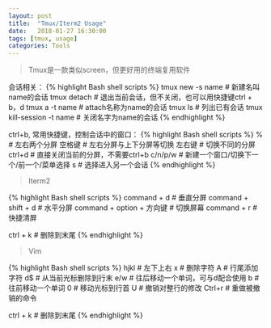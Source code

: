 ```yaml
---
layout: post
title:  "Tmux/Iterm2 Usage"
date:   2018-01-27 16:30:00
tags: [tmux, usage]
categories: Tools
---
```


> Tmux是一款类似screen，但更好用的终端复用软件

会话相关：
{% highlight Bash shell scripts %}
tmux new -s name   # 新建名叫name的会话
tmux detach        # 退出当前会话，但不关闭，也可以用快捷键ctrl + b，d
tmux a -t name     # attach名称为name的会话
tmux ls            # 列出已有会话
tmux kill-session -t name  # 关闭名字为name的会话
{% endhighlight %}

ctrl+b, 常用快捷键，控制会话中的窗口：
{% highlight Bash shell scripts %}
%        # 左右两个分屏
空格键    # 左右分屏与上下分屏等切换
左右键    # 切换不同的分屏
ctrl+d   # 直接关闭当前的分屏，不需要ctrl+b
c/n/p/w  # 新建一个窗口/切换下一个/前一个/菜单选择
s        # 选择进入另一个会话
{% endhighlight %}

> Iterm2

{% highlight Bash shell scripts %}
command + d               # 垂直分屏
command + shift + d       # 水平分屏
command + option + 方向键  # 切换屏幕
command + r               # 快捷清屏

ctrl + k                  # 删除到末尾
{% endhighlight %}

> Vim

{% highlight Bash shell scripts %}
hjkl               # 左下上右
x      # 删除字符
A      # 行尾添加字符
d$     # 从当前光标删除到行末
e/w    # 往后移动一个单词，可与d配合使用
b      # 往前移动一个单词
0      # 移动光标到行首
U      # 撤销对整行的修改
Ctrl+r # 重做被撤销的命令

ctrl + k                  # 删除到末尾
{% endhighlight %}
